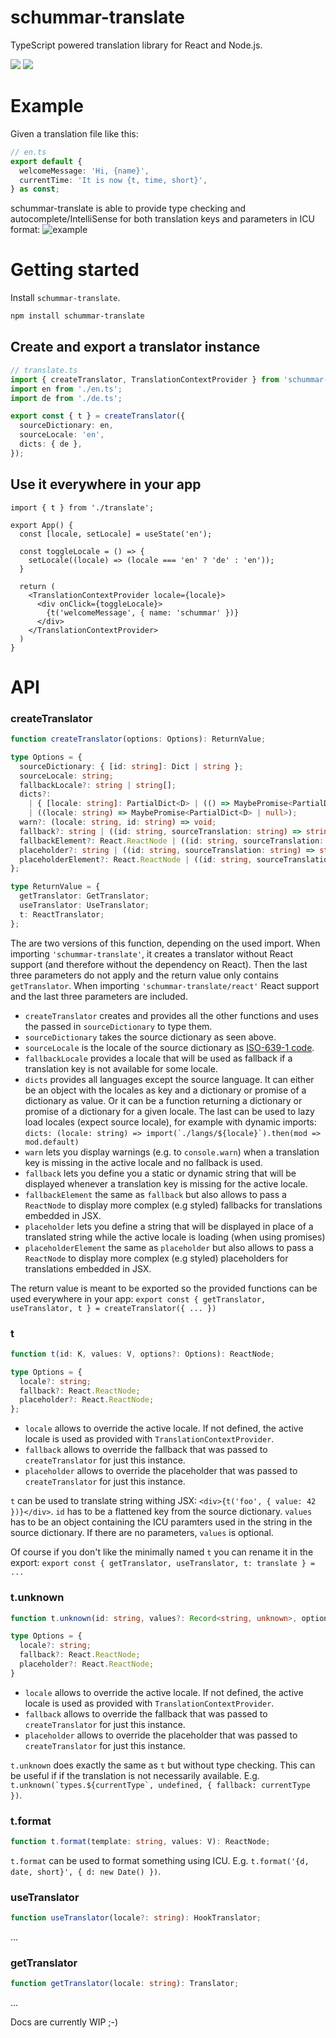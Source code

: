 # schummar-translate

TypeScript powered translation library for React and Node.js.

[![](https://badgen.net/npm/v/schummar-translate)](https://www.npmjs.com/package/schummar-translate)
[![](https://badgen.net/bundlephobia/minzip/schummar-translate)](https://bundlephobia.com/package/schummar-translate)

# Example

Given a translation file like this:

```ts
// en.ts
export default {
  welcomeMessage: 'Hi, {name}',
  currentTime: 'It is now {t, time, short}',
} as const;
```

schummar-translate is able to provide type checking and autocomplete/IntelliSense for both translation keys and parameters in ICU format:
![example](https://user-images.githubusercontent.com/2988557/123524539-45a3cd00-d6cb-11eb-9f02-6884b405dc75.gif)

# Getting started

Install `schummar-translate`.

```bash
npm install schummar-translate
```

## Create and export a translator instance

```ts
// translate.ts
import { createTranslator, TranslationContextProvider } from 'schummar-translate/react';
import en from './en.ts';
import de from './de.ts';

export const { t } = createTranslator({
  sourceDictionary: en,
  sourceLocale: 'en',
  dicts: { de },
});
```

## Use it everywhere in your app

```tsx
import { t } from './translate';

export App() {
  const [locale, setLocale] = useState('en');

  const toggleLocale = () => {
    setLocale((locale) => (locale === 'en' ? 'de' : 'en'));
  }

  return (
    <TranslationContextProvider locale={locale}>
      <div onClick={toggleLocale}>
        {t('welcomeMessage', { name: 'schummar' })}
      </div>
    </TranslationContextProvider>
  )
}
```

# API

### createTranslator

```ts
function createTranslator(options: Options): ReturnValue;

type Options = {
  sourceDictionary: { [id: string]: Dict | string };
  sourceLocale: string;
  fallbackLocale?: string | string[];
  dicts?:
    | { [locale: string]: PartialDict<D> | (() => MaybePromise<PartialDict<D>>) }
    | ((locale: string) => MaybePromise<PartialDict<D> | null>);
  warn?: (locale: string, id: string) => void;
  fallback?: string | ((id: string, sourceTranslation: string) => string);
  fallbackElement?: React.ReactNode | ((id: string, sourceTranslation: string) => React.ReactNode);
  placeholder?: string | ((id: string, sourceTranslation: string) => string);
  placeholderElement?: React.ReactNode | ((id: string, sourceTranslation: string) => React.ReactNode);
};

type ReturnValue = {
  getTranslator: GetTranslator;
  useTranslator: UseTranslator;
  t: ReactTranslator;
};
```

The are two versions of this function, depending on the used import. When importing `'schummar-translate'`, it creates a translator without React support (and therefore without the dependency on React). Then the last three parameters do not apply and the return value only contains `getTranslator`. When importing `'schummar-translate/react'` React support and the last three parameters are included.

- `createTranslator` creates and provides all the other functions and uses the passed in `sourceDictionary` to type them.
- `sourceDictionary` takes the source dictionary as seen above.
- `sourceLocale` is the locale of the source dictionary as [ISO-639-1 code](https://de.wikipedia.org/wiki/Liste_der_ISO-639-1-Codes).
- `fallbackLocale` provides a locale that will be used as fallback if a translation key is not available for some locale.
- `dicts` provides all languages except the source language. It can either be an object with the locales as key and a dictionary or promise of a dictionary as value. Or it can be a function returning a dictionary or promise of a dictionary for a given locale. The last can be used to lazy load locales (expect source locale), for example with dynamic imports: `` dicts: (locale: string) => import(`./langs/${locale}`).then(mod => mod.default) ``
- `warn` lets you display warnings (e.g. to `console.warn`) when a translation key is missing in the active locale and no fallback is used.
- `fallback` lets you define you a static or dynamic string that will be displayed whenever a translation key is missing for the active locale.
- `fallbackElement` the same as `fallback` but also allows to pass a `ReactNode` to display more complex (e.g styled) fallbacks for translations embedded in JSX.
- `placeholder` lets you define a string that will be displayed in place of a translated string while the active locale is loading (when using promises)
- `placeholderElement` the same as `placeholder` but also allows to pass a `ReactNode` to display more complex (e.g styled) placeholders for translations embedded in JSX.

The return value is meant to be exported so the provided functions can be used everywhere in your app: `export const { getTranslator, useTranslator, t } = createTranslator({ ... })`

### t

```ts
function t(id: K, values: V, options?: Options): ReactNode;

type Options = {
  locale?: string;
  fallback?: React.ReactNode;
  placeholder?: React.ReactNode;
};
```

- `locale` allows to override the active locale. If not defined, the active locale is used as provided with `TranslationContextProvider`.
- `fallback` allows to override the fallback that was passed to `createTranslator` for just this instance.
- `placeholder` allows to override the placeholder that was passed to `createTranslator` for just this instance.

`t` can be used to translate string withing JSX: `<div>{t('foo', { value: 42 })}</div>`. `id` has to be a flattened key from the source dictionary. `values` has to be an object containing the ICU paramters used in the string in the source dictionary. If there are no parameters, `values` is optional.

Of course if you don't like the minimally named `t` you can rename it in the export: `export const { getTranslator, useTranslator, t: translate } = ...`

### t.unknown

```ts
function t.unknown(id: string, values?: Record<string, unknown>, options?: Options): ReactNode;

type Options = {
  locale?: string;
  fallback?: React.ReactNode;
  placeholder?: React.ReactNode;
}
```

- `locale` allows to override the active locale. If not defined, the active locale is used as provided with `TranslationContextProvider`.
- `fallback` allows to override the fallback that was passed to `createTranslator` for just this instance.
- `placeholder` allows to override the placeholder that was passed to `createTranslator` for just this instance.

`t.unknown` does exactly the same as `t` but without type checking. This can be useful if if the translation is not necessarily available. E.g. `` t.unknown(`types.${currentType`, undefined, { fallback: currentType }) ``.

### t.format

```ts
function t.format(template: string, values: V): ReactNode;
```

`t.format` can be used to format something using ICU. E.g. `t.format('{d, date, short}', { d: new Date() })`.

### useTranslator

```ts
function useTranslator(locale?: string): HookTranslator;
```

...

### getTranslator

```ts
function getTranslator(locale: string): Translator;
```

...

Docs are currently WIP ;-)
